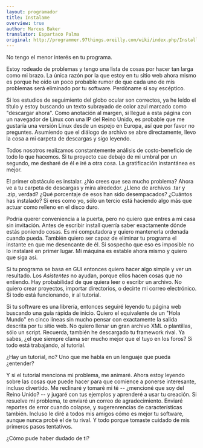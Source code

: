 ```yaml
---
layout: programador
title: Instalame
overview: true
author: Marcus Baker
translator: Espartaco Palma
original: http://programmer.97things.oreilly.com/wiki/index.php/Install_Me
---
```


No tengo el menor interés en tu programa.

Estoy rodeado de problemas y tengo una lista de cosas por hacer tan
larga como mi brazo. La única razón por la que estoy en tu sitio web
ahora mismo es porque he oído un poco probable rumor de que cada uno de
mis problemas será eliminado por tu software. Perdóname si soy
escéptico.

Si los estudios de seguimiento del globo ocular son correctos, ya he
leído el título y estoy buscando un texto subrayado de color azul
marcado como "descargar ahora". Como anotación al margen, si llegué a
esta página con un navegador de Linux con una IP del Reino Unido, es
probable que me gustaría una versión Linux desde un espejo en Europa,
así que por favor no preguntes. Asumiendo que el diálogo de archivo se
abre directamente, llevo la cosa a mi carpeta de descargas y sigo
leyendo.

Todos nosotros realizamos constantemente análisis de costo-beneficio de
todo lo que hacemos. Si tu proyecto cae debajo de mi umbral por un
segundo, me desharé de él e iré a otra cosa. La gratificación
instantánea es mejor.

El primer obstáculo es instalar. ¿No crees que sea mucho problema? Ahora
ve a tu carpeta de descargas y mira alrededor. ¿Lleno de archivos .tar y
.zip, verdad? ¿Qué porcentaje de esos han sido desempacados? ¿Cuántos
has instalado? Si eres como yo, sólo un tercio  está haciendo algo más
que actuar como relleno en el disco duro.

Podría querer conveniencia a la puerta, pero no quiero que entres a mi
casa sin invitación. Antes de escribir install querría saber exactamente
dónde estás poniendo cosas. Es mi computadora y quiero mantenerla
ordenada cuando pueda. También quiero ser capaz de eliminar tu programa
el instante en que me desencante de él. Si sospecho que eso es imposible
no lo instalaré en primer lugar. Mi máquina es estable ahora mismo y
quiero que siga así.

Si tu programa se basa en GUI entonces quiero hacer algo simple y ver un
resultado. Los _Asistentes_ no ayudan, porque ellos hacen cosas que no
entiendo. Hay probabilidad de que quiera leer o escribr un archivo. No
quiero crear proyectos, importar directorios, o decirte mi correo
electrónico. Si todo está funcionando, ir al tutorial.

Si tu software es una librería, entonces seguiré leyendo tu página web
buscando una guía rápida de inicio. Quiero el equivalente de un "Hola
Mundo" en cinco líneas sin mucho pensar con exactamente la salida
descrita por tu sitio web. No quiero llenar un gran archivo XML o
plantillas, sólo un script. Recuerda, también he descargado tu framework
rival. Ya sabes, ¿el que siempre clama ser mucho mejor que el tuyo en
los foros? Si todo está trabajando, al tutorial.

¿Hay un tutorial, no? Uno que me habla en un lenguaje que pueda
¿entender?

Y si el tutorial menciona mi problema, me animaré. Ahora estoy leyendo
sobre las cosas que puede hacer para que comience a ponerse interesante,
incluso divertido. Me reclinaré y tomaré mi té -- ¿mencioné que soy del
Reino Unido? -- y jugaré con tus ejemplos y aprenderé a usar tu
creación. Si resuelve mi problema, te enviaré un correo de
agradecimiento. Enviaré reportes de error cuando colapse, y
sugerenrencias de características también. Incluso le diré a todos mis
amigos cómo es mejor tu software, aunque nunca probé el de tu rival. Y
todo porque tomaste cuidado de mis primeros pasos tentativos.

¿Cómo pude haber dudado de ti?

